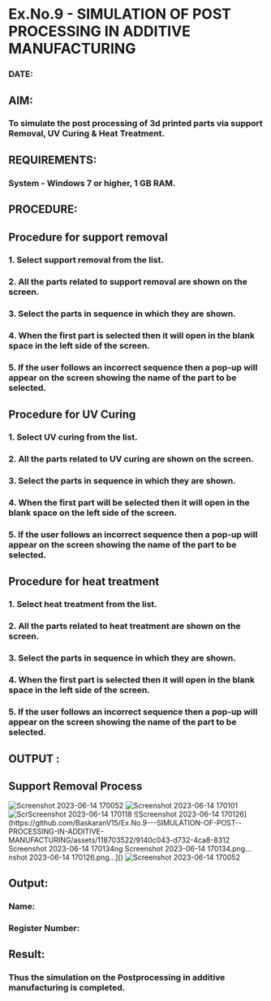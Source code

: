 # Ex.No.9 - SIMULATION OF POST PROCESSING IN ADDITIVE MANUFACTURING

### DATE: 

## AIM: 
### To simulate the post processing of 3d printed parts via support Removal, UV Curing & Heat Treatment.

## REQUIREMENTS:
### System - Windows 7 or higher, 1 GB RAM.

## PROCEDURE:

## Procedure for support removal
### 1.	Select support removal from the list.
### 2.	All the parts related to support removal are shown on the screen.
### 3.	Select the parts in sequence in which they are shown.
### 4.	When the first part is selected then it will open in the blank space in the left side of the screen.
### 5.	If the user follows an incorrect sequence then a pop-up will appear on the screen showing the name of the part to be selected.

## Procedure for UV Curing
### 1.	Select UV curing from the list.
### 2.	All the parts related to UV curing are shown on the screen.
### 3.	Select the parts in sequence in which they are shown.
### 4.	When the first part will be selected then it will open in the blank space on the left side of the screen.
### 5.	If the user follows an incorrect sequence then a pop-up will appear on the screen showing the name of the part to be selected.

## Procedure for heat treatment
### 1.	Select heat treatment from the list.
### 2.	All the parts related to heat treatment are shown on the screen.
### 3.	Select the parts in sequence in which they are shown.
### 4.	When the first part is selected then it will open in the blank space in the left side of the screen.
### 5.	If the user follows an incorrect sequence then a pop-up will appear on the screen showing the name of the part to be selected.

## OUTPUT :

## Support Removal Process
![Screenshot 2023-06-14 170052](https://github.com/BaskaranV15/Ex.No.9---SIMULATION-OF-POST--PROCESSING-IN-ADDITIVE-MANUFACTURING/assets/118703522/0c011035-8373-4522-b233-028e283de698)
![Screenshot 2023-06-14 170101](https://github.com/BaskaranV15/Ex.No.9---SIMULATION-OF-POST--PROCESSING-IN-ADDITIVE-MANUFACTURING/assets/118703522/444f9d55-e8c7-4431-ad37-989496645b25)
![Scr![Screenshot 2023-06-14 170118](https://github.com/BaskaranV15/Ex.No.9---SIMULATION-OF-POST--PROCESSING-IN-ADDITIVE-MANUFACTURING/assets/118703522/ca730688-4efb-474f-a734-65a702c8fb3a)
![Screenshot 2023-06-14 170126](https://github.com/BaskaranV15/Ex.No.9---SIMULATION-OF-POST--PROCESSING-IN-ADDITIVE-MANUFACTURING/assets/118703522/9140c043-d732-4ca8-8312
![Screenshot 2023-06-14 170134](https://github.com/BaskaranV15/Ex.No.9---SIMULATION-OF-POST--PROCESSING-IN-ADDITIVE-MANUFACTURING/assets/118703522/f44633c4-5abe-4e35-94f1-f14a90b49abc)ng Screenshot 2023-06-14 170134.png…]()nshot 2023-06-14 170126.png…]()
![Screenshot 2023-06-14 170052](https://github.com/BaskaranV15/Ex.No.9---SIMULATION-OF-POST--PROCESSING-IN-ADDITIVE-MANUFACTURING/assets/118703522/a7943a95-6bf1-4eba-935a-a91e9fc8e7df)
## Output:

### Name:
### Register Number:

## Result: 
### Thus the simulation on the Postprocessing in additive manufacturing is completed.
